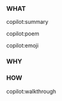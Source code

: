 ### WHAT
copilot:summary

copilot:poem

copilot:emoji

### WHY
<!-- author to complete -->

### HOW
copilot:walkthrough
